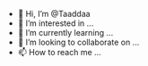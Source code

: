 - 👋 Hi, I’m @Taaddaa
- 👀 I’m interested in ...
- 🌱 I’m currently learning ...
- 💞️ I’m looking to collaborate on ...
- 📫 How to reach me ...

<!---
Taaddaa/Taaddaa is a ✨ special ✨ repository because its `README.md` (this file) appears on your GitHub profile.
You can click the Preview link to take a look at your changes.
--->
